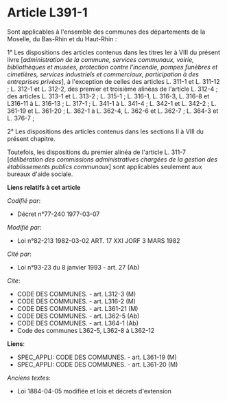 # Article L391-1

Sont applicables à l'ensemble des communes des départements de la Moselle, du Bas-Rhin et du Haut-Rhin :

1° Les dispositions des articles contenus dans les titres Ier à VIII du présent livre [*administration de la commune,
services communaux, voirie, bibliothèques et musées, protection contre l'incendie, pompes funèbres et cimetières, services
industriels et commerciaux, participation à des entreprises privées*], à l'exception de celles des articles L. 311-1 et L.
311-12 ; L. 312-1 et L. 312-2, des premier et troisième alinéas de l'article L. 312-4 ; des articles L. 313-1 et L. 313-2 ;
L. 315-1 ; L. 316-1, L. 316-3, L. 316-8 et L316-11 à L. 316-13 ; L. 317-1 ; L. 341-1 à L. 341-4 ; L. 342-1 et L. 342-2 ; L.
361-19 et L. 361-20 ; L. 362-1 à L. 362-4, L. 362-6 et L. 362-7 ; L. 364-3 et L. 376-7 ;

2° Les dispositions des articles contenus dans les sections II à VIII du présent chapitre.

Toutefois, les dispositions du premier alinéa de l'article L. 311-7 [*délibération des commissions administratives chargées
de la gestion des établissements publics communaux*] sont applicables seulement aux bureaux d'aide sociale.

**Liens relatifs à cet article**

_Codifié par_:

  - Décret n°77-240 1977-03-07

_Modifié par_:

  - Loi n°82-213 1982-03-02 ART. 17 XXI JORF 3 MARS 1982

_Cité par_:

  - Loi n°93-23 du 8 janvier 1993 - art. 27 (Ab)

_Cite_:

  - CODE DES COMMUNES. - art. L312-3 (M)
  - CODE DES COMMUNES. - art. L316-2 (M)
  - CODE DES COMMUNES. - art. L361-21 (M)
  - CODE DES COMMUNES. - art. L362-5 (Ab)
  - CODE DES COMMUNES. - art. L364-1 (Ab)
  - Code des communes L362-5, L362-8 à L362-12

**Liens**:

  - SPEC_APPLI: CODE DES COMMUNES. - art. L361-19 (M)
  - SPEC_APPLI: CODE DES COMMUNES. - art. L361-20 (M)

_Anciens textes_:

  - Loi   1884-04-05 modifiée et lois et décrets d'extension
